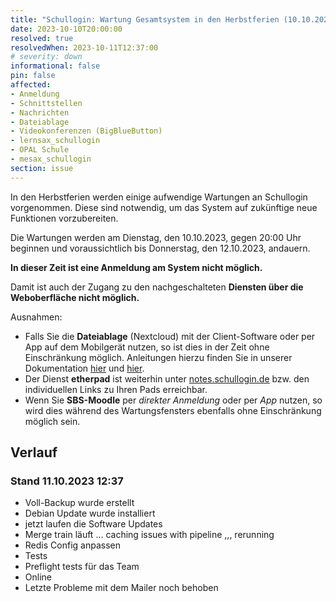 ```yaml
---
title: "Schullogin: Wartung Gesamtsystem in den Herbstferien (10.10.2023, 20:00 Uhr bis ca. 12.10.2023)"
date: 2023-10-10T20:00:00
resolved: true
resolvedWhen: 2023-10-11T12:37:00
# severity: down
informational: false
pin: false
affected:
- Anmeldung
- Schnittstellen
- Nachrichten
- Dateiablage
- Videokonferenzen (BigBlueButton)
- lernsax_schullogin
- OPAL Schule
- mesax_schullogin
section: issue
---
```


In den Herbstferien werden einige aufwendige Wartungen an Schullogin vorgenommen. Diese sind notwendig, um das System auf zukünftige neue Funktionen vorzubereiten.

Die Wartungen werden am Dienstag, den 10.10.2023, gegen 20:00 Uhr beginnen und voraussichtlich bis Donnerstag, den 12.10.2023, andauern. 

**In dieser Zeit ist eine Anmeldung am System nicht möglich.**

Damit ist auch der Zugang zu den nachgeschalteten **Diensten über die Weboberfläche nicht möglich.**

Ausnahmen:
* Falls Sie die **Dateiablage** (Nextcloud) mit der Client-Software oder per App auf dem Mobilgerät nutzen, so ist dies in der Zeit ohne Einschränkung möglich. Anleitungen hierzu finden Sie in unserer Dokumentation [hier](https://docs.schullogin.de/20-Werkzeuge/20-Dateiablage/11-Nutzung%20Desktop%20Client/Index.html) und [hier](https://docs.schullogin.de/20-Werkzeuge/20-Dateiablage/12-Schnellstart-App/Index.html).
* Der Dienst **etherpad** ist weiterhin unter [notes.schullogin.de](https://notes.schullogin.de) bzw. den individuellen Links zu Ihren Pads erreichbar.
* Wenn Sie **SBS-Moodle** per *direkter Anmeldung* oder per *App* nutzen, so wird dies während des Wartungsfensters ebenfalls ohne Einschränkung möglich sein.

## Verlauf

### Stand 11.10.2023 12:37

* Voll-Backup wurde erstellt
* Debian Update wurde installiert
* jetzt laufen die Software Updates
* Merge train läuft ... caching issues with pipeline ,,, rerunning
* Redis Config anpassen
* Tests
* Preflight tests für das Team
* Online
* Letzte Probleme mit dem Mailer noch behoben

